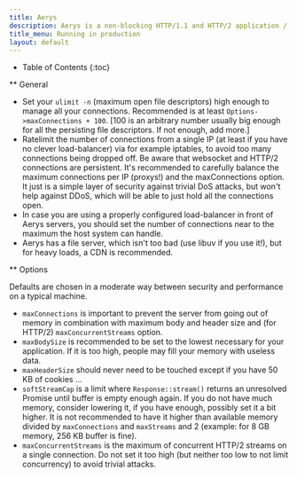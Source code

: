 ```yaml
---
title: Aerys
description: Aerys is a non-blocking HTTP/1.1 and HTTP/2 application / websocket / static file server.
title_menu: Running in production
layout: default
---
```


* Table of Contents
{:toc}

** General

- Set your `ulimit -n` (maximum open file descriptors) high enough to manage all your connections. Recommended is at least `Options->maxConnections + 100`. [100 is an arbitrary number usually big enough for all the persisting file descriptors. If not enough, add more.]
- Ratelimit the number of connections from a single IP (at least if you have no clever load-balancer) via for example iptables, to avoid too many connections being dropped off. Be aware that websocket and HTTP/2 connections are persistent. It's recommended to carefully balance the maximum connections per IP (proxys!) and the maxConnections option. It just is a simple layer of security against trivial DoS attacks, but won't help against DDoS, which will be able to just hold all the connections open.
- In case you are using a properly configured load-balancer in front of Aerys servers, you should set the number of connections near to the maximum the host system can handle.
- Aerys has a file server, which isn't too bad (use libuv if you use it!), but for heavy loads, a CDN is recommended.

** Options

Defaults are chosen in a moderate way between security and performance on a typical machine.

- `maxConnections` is important to prevent the server from going out of memory in combination with maximum body and header size and (for HTTP/2) `maxConcurrentStreams` option.
- `maxBodySize` is recommended to be set to the lowest necessary for your application. If it is too high, people may fill your memory with useless data.
- `maxHeaderSize` should never need to be touched except if you have 50 KB of cookies ...
- `softStreamCap` is a limit where `Response::stream()` returns an unresolved Promise until buffer is empty enough again. If you do not have much memory, consider lowering it, if you have enough, possibly set it a bit higher. It is not recommended to have it higher than available memory divided by `maxConnections` and `maxStreams` and 2 (example: for 8 GB memory, 256 KB buffer is fine).
- `maxConcurrentStreams` is the maximum of concurrent HTTP/2 streams on a single connection. Do not set it too high (but neither too low to not limit concurrency) to avoid trivial attacks.
